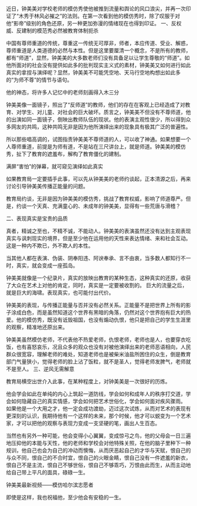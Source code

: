 近日，钟美美对学校老师的模仿秀使他被推到流量和舆论的风口浪尖，并再一次印证了“木秀于林风必摧之”的法则。在第一次看到他的模仿秀时，除了叹服于对他“影帝”级别的角色还原，另一种更加弥漫的情绪现在也得到印证。 一、反权威、反建制的模范秀必然被教育体制扼杀

中国有尊师重道的传统，尊重这一传统无可厚非，师者，本应传道、受业、解惑，尊师重道是人类道德的必然与本性。但是这里要厘清一个概念，不是所有的教师，都有“师道”，显然，钟美美的大多数老师们没有具备足以让学生尊敬的“师道”。如他所面对的社会没有提供如此多的批判现实主义式的素材，钟美美又如何进行如此真实的拿捏与演绎呢？显然，钟美美不可能凭空地、天马行空地构想出如此多的“为师不尊”的情节与语句。

他的神态，将许多人记忆中的老师刻画得入木三分

钟美美像一面镜子，照出了“反师道”的教师，他们的存在在客观上已经造成了对教育、对学生、对儿童、对社会的巨大破坏。质言之，钟美美不但没有不尊师道，他的出演如同一面镜子，倒映出教师队伍的现状。他的表演主观性很少，所以得到众多网友的共鸣，这种共鸣无非是因为他所演绎出来的现象具有极其广泛的普遍性。

所以那些唱高调的，试图指责钟美美不尊师道的人，可以收了神通。如果想要一个人尊师重道，前提是为师有道，不是站在三尺讲台上，就是师道。钟美美的模仿秀，扯下了教育的遮羞布，解构了教育僵化的建制。

满屏“害怕”的弹幕，就可窥见演绎如此真实

如果教育局一定要插手此事，可以先从钟美美的老师约谈起，正本清源之后，再来讨论引导钟美美传播正能量的问题。

教育局约谈，无非是因为钟美美的模仿秀，挑战了教育权威，影响了师道尊严。但是，约谈一个天真、充满童心的、未成年的钟美美，显得有一些荒唐与滑稽？ 

二、表现真实是宝贵的品质

真者，精诚之至也，不精不诚，不能动人。钟美美的表演虽然还没有达到主观表现真实与讽刺现实的境界，但是至少他在运用他的天性来表达情绪、来和社会互动。这是一种内不欺已，外不欺人的本性。

当其他人都在表演、伪装、阴奉阳违、阿谀奉承、言不由衷，当多数人都知行不一时，真实，就会变成一座孤岛。

钟美美就像是一个纪录片，真实的放映出教育的某种生态，这种真实的还原，收获了大众在艺术上对他的肯定，同时，真实是一定要被收割的。 巨大的流量之后，就是巨大的海啸。表现真实，也可能付出代价。

钟美美的表现，与传播正能量与否并没有必然关系。正能量不是把世界上所有的影子涂成白色，而是虽然知道这个世界有黑暗的角落，仍然对这个世界抱有巨大的热爱。他的模仿秀，既没有诋毁祖国，也没有煽动仇恨，他只是把自己的学生生涯里的观察，精准地还原出来。

钟美美虽然模仿老师，不代表他不热爱老师，仇恨老师，老师也是人，也要穿衣吃饭，也有喜怒哀乐，况且众多的观众也没有对被他演绎出来的老师恶语相向，人民群众很宽容，理解老师的难处，知道老师也是被柴米油盐所困住的众生，倒是教育部门气量狭小，觉得老师的脸上沾了饭粒，就不是圣人，觉得老师发脾气，老师就不是至人。 三、逆风无需解意

教育局横空出世介入此事，在某种程度上，对钟美美是一次很好的历炼。

他会学会如此在单纯的内心上筑起一道防线，学会如何和成年人的秩序打交道，学会如何隐藏自己的真实情感，学会如何把艺术世俗化，学会如何面对疾风骤雨。 如果他是一个大用之才，他一定会成功渡劫，迈过这次试炼，从而对艺术的表现有更深刻的认识，我期待他有一个这样的未来，那个时候，他才可以蜕变为一个艺术家，才可以把他的观察与表现力变成一支坚硬的笔，画出人生百态。

当然也有另外一种可能，他会变得小心翼翼，变成惊弓之鸟，他的父母会一日三遍地压抑他的本能与天性，他的老师和学校会对他特殊关照，在他的脑子里种下一种规训，他自己也会为自己的冲动而懊悔，从而厌恶起自己的才华与天赋，恨自己的与众不同，恨自己的不合时宜，恨自己的火眼金睛，恨自己没有一件遮羞的新衣，恨自己不是主流，恨自己不够世俗，恨自己不够乖巧，万恨由此而生，从而主动地给自己带上平凡的面具，碌碌一生。

钟美美最新视频——模仿哈尔滨志愿者

即使是这样，我也祝福他，至少他会有安稳的一生。 
